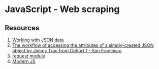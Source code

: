 # JavaScript - Web scraping


## Resources

1. [Working with JSON data]()
2. [The workflow of accessing the attributes of a simply-created JSON object by Jimmy Tran from Cohort 1 - San Francisco]()
3. [request module]()
4. [Modern JS]()
